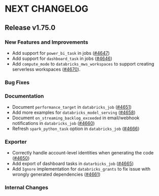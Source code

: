 # NEXT CHANGELOG

## Release v1.75.0

### New Features and Improvements

 * Add support for `power_bi_task` in jobs ([#4647](https://github.com/databricks/terraform-provider-databricks/pull/4647))
 * Add support for `dashboard_task` in jobs ([#4646](https://github.com/databricks/terraform-provider-databricks/pull/4646))
 * Add `compute_mode` to `databricks_mws_workspaces` to support creating serverless workspaces ([#4670](https://github.com/databricks/terraform-provider-databricks/pull/4670)).

### Bug Fixes

### Documentation

 * Document `performance_target` in `databricks_job` ([#4651](https://github.com/databricks/terraform-provider-databricks/pull/4651))
 * Add more examples for `databricks_model_serving` ([#4658](https://github.com/databricks/terraform-provider-databricks/pull/4658))
 * Document `on_streaming_backlog_exceeded` in email/webhook notifications in `databricks_job` ([#4660](https://github.com/databricks/terraform-provider-databricks/pull/4660))
 * Refresh `spark_python_task` option in `databricks_job` ([#4666](https://github.com/databricks/terraform-provider-databricks/pull/4666))

### Exporter

 * Correctly handle account-level identities when generating the code ([#4650](https://github.com/databricks/terraform-provider-databricks/pull/4650))
 * Add export of dashboard tasks in `datarbicks_job` ([#4665](https://github.com/databricks/terraform-provider-databricks/pull/4665))
 * Add `Ignore` implementation for `databricks_grants` to fix issue with wrongly generated dependencies ([#4661](https://github.com/databricks/terraform-provider-databricks/pull/4650))

### Internal Changes
